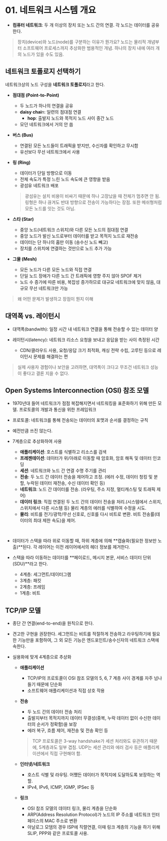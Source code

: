 # 01. 네트워크 시스템 개요

- **컴퓨터 네트워크**: 두 개 이상의 장치 또는 노드 간의 연결. 각 노드는 데이터를 공유한다.

> 장치(device)와 노드(node)를 구분하는 이유가 뭔가요? 노드는 물리적 개념부터 소프트웨어 프로세스까지 추상화한 범용적인 개념. 하나의 장치 내에 여러 개의 노드가 있을 수도 있음.

## 네트워크 토폴로지 선택하기

네트워크상의 노드 구성을 **네트워크 토폴로지**라고 한다.

- **점대점 (Point-to-Point)**

    - 두 노드가 하나의 연결을 공유
    - **daisy chai**n: 일련의 점대점 연결
        - **hop**: 출발지 노드와 목적지 노드 사이 중간 노드
    - 모던 네트워크에서 거의 안 씀

- **버스 (Bus)**

    - 연결된 모든 노드들이 트래픽을 받지만, 수신자를 확인하고 무시함
    - 유선보다 무선 네트워크에서 사용

- **링 (Ring)**

    - 데이터가 단일 방향으로 이동
    - 전체 속도가 특정 느린 노드 속도에 큰 영향을 받음
    - 광섬유 네트워크 배포

    > 광섬유는 설치 비용이 비싸기 때문에 하나 고장났을 때 전체가 멈추면 안 됨. 링형은 하나 끊겨도 반대 방향으로 전송이 가능하다는 장점. 또한 메쉬형처럼 모든 노드를 잇는 것도 아님.

- **스타 (Star)**

    - 중앙 노드(네트워크 스위치)와 다른 모든 노드의 점대점 연결
    - 중앙 노드가 발신 노드로부터 데이터를 받고 목적지 노드로 재전송
    - 데이터는 단 하나의 홉만 이동 (송수신 노드 빼고)
    - 장치를 스위치에 연결하는 것만으로 노드 추가 가능

- **그물 (Mesh)**

    - 모든 노드가 다른 모든 노드와 직접 연결
    - 단일 노드 장애가 다른 노드 간 트래픽에 영향 주지 않아 SPOF 제거
    - 노드 수 증가에 따른 비용, 복잡성 증가하므로 대규모 네트워크에 맞지 않음, 대규모 무선 네트워크만 가능

> 왜 어떤 문제가 발생하고 장점이 뭔지 이해

## 대역폭 vs. 레이턴시

- 대역폭(bandwith): 일정 시간 내 네트워크 연결을 통해 전송할 수 있는 데이터 양

- 레이턴시(latency): 네트워크 리소스 요청을 보내고 응답을 받는 사이 측정된 시간

    - CDN/클라우드 사용, 요청/응답 크기 최적화, 캐싱 전략 수립, 고루틴 등으로 레이턴시 문제를 해결하는 편

> 실제 사용자 경험이나 보안을 고려하면, 대역폭이 크다고 무조건 네트워크 성능이 좋다고 결론 지을 수 없다.

## Open Systems Interconnection (OSI) 참조 모델

- 1970년대 들어 네트워크가 점점 복잡해지면서 네트워킹을 표준화하기 위해 만든 모델. 프로토콜의 개발과 통신을 위한 프레임워크

- 프로토콜: 네트워크를 통해 전송되는 데이터의 포맷과 순서를 결정하는 규칙

- 예전만큼 쓰진 않는다.

- 7계층으로 추상화하여 사용

    - **애플리케이션**: 호스트를 식별하고 리소스를 검색
    - **프레젠테이션**: 데이터가 위/아래로 이동할 때 암호화, 암호 해독 및 데이터 인코딩
    - **세션**: 네트워크와 노드 간 연결 수명 주기를 관리
    - **전송**: 두 노드 간 데이터 전송을 제어하고 조정. (에러 수정, 데이터 청킹 및 분할, 누락된 데이터 재전송, 수신 데이터 확인 등)
    - **네트워크**: 노드 간 데이터를 전송. (라우팅, 주소 지정, 멀티캐스팅 및 트래픽 제어)
    - **데이터 링크**: 직접 연결된 두 노드 간의 데이터 전송을 처리.(시스템에서 스위치, 스위치에서 다른 시스템 등) 물리 계층의 에러를 식별하여 수정을 시도.
    - **물리**: 비트를 전기/광학/무선 신호로, 신호를 다시 비트로 변환. 비트 전송률(데이터의 최대 제한 속도)을 제어.

<br>

- 데이터가 스택을 따라 위로 이동할 때, 하위 계층에 의해 **캡슐화(필요한 정보만 노출)**된다. 각 레이어는 이전 레이어에서의 헤더 정보를 제거한다.

- 스택을 따라 이동하는 데이터를 **페이로드, 메시지 본문, 서비스 데이터 단위(SDU)**라고 한다.

    - 4계층: 세그먼트/데이터그램
    - 3계층: 패킷
    - 2계층: 프레임
    - 1계층: 비트

## TCP/IP 모델

- 종단 간 연결(end-to-end)을 원칙으로 한다.
- 견고한 구현을 권장한다. 세그먼트는 비트를 적절하게 전송하고 라우팅하기에 필요한 기능만을 포함하여, 그 외 모든 기능은 엔드포인트/송수신자의 네트워크 스택에 속한다.
- 실용화에 맞게 4계층으로 추상화

    - **애플리케이션**
        - TCP/IP의 프로토콜이 OSI 참조 모델의 5, 6, 7 계층 사이 경계를 자주 넘나들기 때문에 단순화
        - 소프트웨어 애플리케이션과 직접 상호 작용
    - **전송**
        - 두 노드 간의 데이터 전송 처리
        - 출발지부터 목적지까지 데이터 무결성(중복, 누락 데이터 없이 수신한 데이터의 순서가 정확함)을 보장
        - 에러 복구, 흐름 제어, 재전송 및 전송 확인 등

        > TCP 프로토콜은 3-way handshake가 세션 처리와도 유관하기 때문에, 5계층과도 일부 겹침. UDP는 세션 관리와 에러 검사 등은 애플리케이션에서 직접 구현해야 함.

    - **인터넷/네트워크**
        - 호스트 식별 및 라우팅. 어쨌든 데이터가 목적지에 도달하도록 보장하는 역할.
        - IPv4, IPv6, ICMP, IGMP, IPSec 등

    - **링크**
        - OSI 참조 모델의 데이터 링크, 물리 계층을 단순화
        - ARP(Address Resolution Protocol)가 노드의 IP 주소를 네트워크 인터페이스의 MAC 주소로 변환
        - 아날로그 모뎀의 경우 ISP에 직렬연결, 이때 링크 계층의 기능을 하기 위해 SLIP, PPP와 같은 프로토콜 사용.